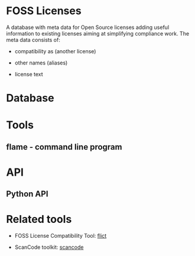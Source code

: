 <!--
SPDX-FileCopyrightText: 2023 Henrik Sandklef <hesa@sandklef.com>

SPDX-License-Identifier: GPL-3.0-or-later
-->


# FOSS Licenses 

A database with meta data for Open Source licenses adding useful information to existing licenses aiming at simplifying compliance work. The meta data consists of:

* compatibility as (another license)

* other names (aliases)

* license text

# Database

# Tools

## flame - command line program

# API

## Python API

# Related tools

* FOSS License Compatibility Tool: [flict](https://flict.org) 

* ScanCode toolkit: [scancode](https://github.com/nexB/scancode-toolkit)

